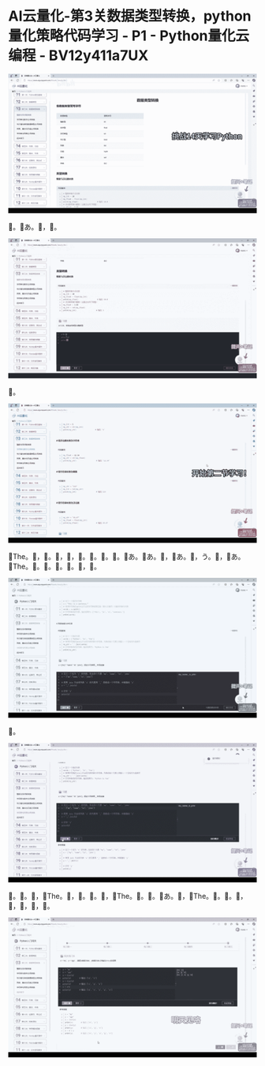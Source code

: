 # AI云量化-第3关数据类型转换，python量化策略代码学习 - P1 - Python量化云编程 - BV12y411a7UX

![](img/620eb7a0ab3a00764b70ec90595f6572_0.png)

🎼。🎼あ。🎼，🎼。

![](img/620eb7a0ab3a00764b70ec90595f6572_2.png)

🎼。

![](img/620eb7a0ab3a00764b70ec90595f6572_4.png)

🎼The。🎼，🎼。🎼，🎼，🎼。🎼。🎼。🎼。🎼あ。🎼あ。🎼，🎼あ。🎼，う。🎼，🎼あ。🎼The。🎼。🎼。🎼。🎼。🎼，🎼。



![](img/620eb7a0ab3a00764b70ec90595f6572_6.png)

🎼。

![](img/620eb7a0ab3a00764b70ec90595f6572_8.png)

🎼。🎼。🎼，🎼The。🎼，🎼。🎼。🎼，🎼The。🎼。🎼。🎼あ。🎼，🎼The。🎼。🎼。🎼，🎼，🎼，🎼，🎼。



![](img/620eb7a0ab3a00764b70ec90595f6572_10.png)